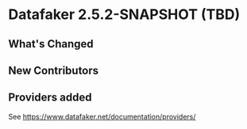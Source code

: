 # Datafaker 2.5.2-SNAPSHOT (TBD)

## What's Changed

## New Contributors

## Providers added

See https://www.datafaker.net/documentation/providers/

